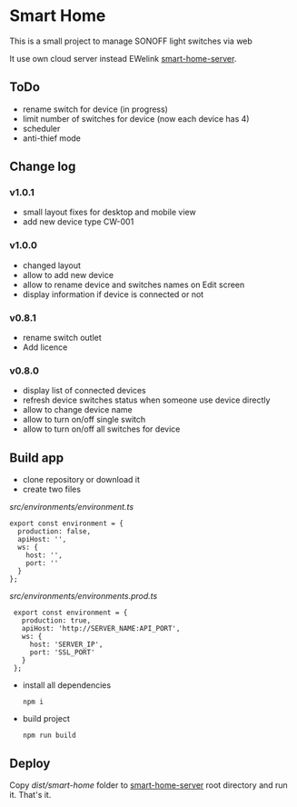 # Smart Home

This is a small project to manage SONOFF light switches via web

It use own cloud server instead EWelink [smart-home-server](https://github.com/qjon/smart-home-server).

## ToDo

* rename switch for device (in progress)
* limit number of switches for device (now each device has 4)
* scheduler
* anti-thief mode

## Change log

### v1.0.1

* small layout fixes for desktop and mobile view
* add new device type CW-001

### v1.0.0
* changed layout
* allow to add new device
* allow to rename device and switches names on Edit screen
* display information if device is connected or not

### v0.8.1
* rename switch outlet
* Add licence

### v0.8.0

* display list of connected devices
* refresh device switches status when someone use device directly
* allow to change device name
* allow to turn on/off single switch
* allow to turn on/off all switches for device

## Build app

* clone repository or download it
* create two files

_src/environments/environment.ts_
  
  
    export const environment = {
      production: false,
      apiHost: '',
      ws: {
        host: '',
        port: ''
      }
    };
   
_src/environments/environments.prod.ts_
   
   
     export const environment = {
       production: true,
       apiHost: 'http://SERVER_NAME:API_PORT',
       ws: {
         host: 'SERVER_IP',
         port: 'SSL_PORT'
       }
     };
   
* install all dependencies
      

      npm i
  
* build project


      npm run build
    
## Deploy

Copy _dist/smart-home_ folder to [smart-home-server](https://github.com/qjon/smart-home-server) root directory and run it. 
That's it.
